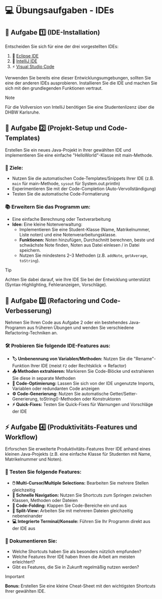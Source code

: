 # 💻 Übungsaufgaben - IDEs

## 🚀 Aufgabe 1️⃣ (IDE-Installation)

Entscheiden Sie sich für eine der drei vorgestellten IDEs:

1. 🌙 [Eclipse IDE](https://www.eclipse.org/)
2. 🧠 [IntelliJ IDE](https://www.jetbrains.com/de-de/idea/)
3. ⚡ [Visual Studio Code](https://code.visualstudio.com/)

Verwenden Sie bereits eine dieser Entwicklungsumgebungen, sollten Sie eine der anderen IDEs ausprobieren.
Installieren Sie die IDE und machen Sie sich mit den grundlegenden Funktionen vertraut.

> [!NOTE]
> Für die Vollversion von IntelliJ benötigen Sie eine Studentenlizenz über die DHBW Karlsruhe.

## 👋 Aufgabe 2️⃣ (Projekt-Setup und Code-Templates)

Erstellen Sie ein neues Java-Projekt in Ihrer gewählten IDE und implementieren Sie eine einfache "HelloWorld"-Klasse mit main-Methode.

### 🎯 Ziele:
- Nutzen Sie die automatischen Code-Templates/Snippets Ihrer IDE (z.B. `main` für main-Methode, `sysout` für System.out.println)
- Experimentieren Sie mit der Code-Completion (Auto-Vervollständigung)
- Testen Sie die automatische Code-Formatierung

### 📚 Erweitern Sie das Programm um:
- Eine einfache Berechnung oder Textverarbeitung
- **Idee:** Eine kleine Notenverwaltung:
  - Implementieren Sie eine Student-Klasse (Name, Matrikelnummer, Liste<Double> noten) und eine Notenverarbeitungsklasse.
  - **Funktionen:** Noten hinzufügen, Durchschnitt berechnen, beste und schwächste Note finden, Noten aus Datei einlesen / in Datei speichern.
  - Nutzen Sie mindestens 2–3 Methoden (z.B. `addNote`, `getAverage`, `toString`).

> [!TIP]
> Achten Sie dabei darauf, wie Ihre IDE Sie bei der Entwicklung unterstützt (Syntax-Highlighting, Fehleranzeigen, Vorschläge).

## 🔧 Aufgabe 3️⃣ (Refactoring und Code-Verbesserung)

Nehmen Sie Ihren Code aus Aufgabe 2 oder ein bestehendes Java-Programm aus früheren Übungen und wenden Sie verschiedene Refactoring-Techniken an.

### 🛠️ Probieren Sie folgende IDE-Features aus:
- **🏷️ Umbenennung von Variablen/Methoden:** Nutzen Sie die "Rename"-Funktion Ihrer IDE (meist `F2` oder Rechtsklick → Refactor)
- **📤 Methoden extrahieren:** Markieren Sie Code-Blöcke und extrahieren Sie diese in separate Methoden
- **🧹 Code-Optimierung:** Lassen Sie sich von der IDE ungenutzte Imports, Variablen oder redundanten Code anzeigen
- **⚙️ Code-Generierung:** Nutzen Sie automatische Getter/Setter-Generierung, toString()-Methoden oder Konstruktoren
- **⚡ Quick-Fixes:** Testen Sie Quick-Fixes für Warnungen und Vorschläge der IDE

## ⚡ Aufgabe 4️⃣ (Produktivitäts-Features und Workflow)

Erforschen Sie erweiterte Produktivitäts-Features Ihrer IDE anhand eines kleinen Java-Projekts (z.B. eine einfache Klasse für Studenten mit Name, Matrikelnummer und Noten).

### 🧪 Testen Sie folgende Features:
- **🖱️ Multi-Cursor/Multiple Selections:** Bearbeiten Sie mehrere Stellen gleichzeitig
- **🧭 Schnelle Navigation:** Nutzen Sie Shortcuts zum Springen zwischen Klassen, Methoden oder Dateien
- **📁 Code-Folding:** Klappen Sie Code-Bereiche ein und aus
- **🔗 Split-View:** Arbeiten Sie mit mehreren Dateien gleichzeitig nebeneinander
- **💻 Integrierte Terminal/Konsole:** Führen Sie Ihr Programm direkt aus der IDE aus

### 📝 Dokumentieren Sie:
- Welche Shortcuts haben Sie als besonders nützlich empfunden?
- Welche Features Ihrer IDE haben Ihnen die Arbeit am meisten erleichtert?
- Gibt es Features, die Sie in Zukunft regelmäßig nutzen werden?

> [!IMPORTANT]
> **Bonus:** Erstellen Sie eine kleine Cheat-Sheet mit den wichtigsten Shortcuts Ihrer gewählten IDE.
